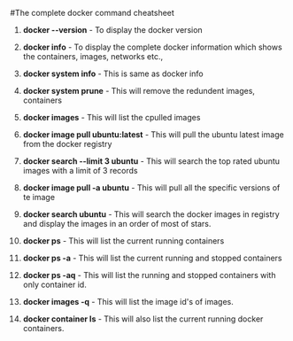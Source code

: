 #The complete docker command cheatsheet

1. **docker --version** - To display the docker version

2. **docker info** - To display the complete docker information which shows the containers, images, networks etc.,

3. **docker system info** - This is same as docker info

4. **docker system prune** - This will remove the redundent images, containers

6. **docker images** - This will list the cpulled images

7. **docker image pull ubuntu:latest** - This will pull the ubuntu latest image from the docker registry

8. **docker search --limit 3 ubuntu** - This will search the top rated ubuntu images with a limit of 3 records

9. **docker image pull -a ubuntu** - This will pull all the specific versions of te image

10. **docker search ubuntu** - This will search the docker images in registry and display the images in an order of most of stars.

11. **docker ps** - This will list the current running containers

12. **docker ps -a** - This will list the current running and stopped containers

13. **docker ps -aq** - This will list the running and stopped containers with only container id.

14. **docker images -q** - This will list the image id's of images.

15. **docker container ls** - This will also list the current running docker containers.